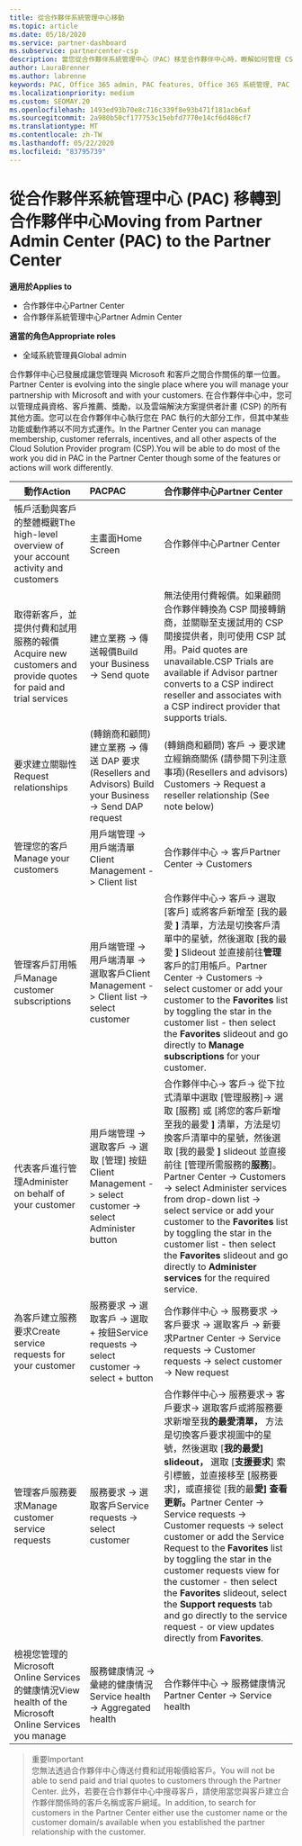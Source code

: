 ```yaml
---
title: 從合作夥伴系統管理中心移動
ms.topic: article
ms.date: 05/18/2020
ms.service: partner-dashboard
ms.subservice: partnercenter-csp
description: 當您從合作夥伴系統管理中心（PAC）移至合作夥伴中心時，瞭解如何管理 CSP 方案成員資格、客戶參考、獎勵等等。
author: LauraBrenner
ms.author: labrenne
keywords: PAC, Office 365 admin, PAC features, Office 365 系統管理, PAC 功能
ms.localizationpriority: medium
ms.custom: SEOMAY.20
ms.openlocfilehash: 1493ed93b70e8c716c339f8e93b471f181acb6af
ms.sourcegitcommit: 2a980b50cf177753c15ebfd7770e14cf6d486cf7
ms.translationtype: MT
ms.contentlocale: zh-TW
ms.lasthandoff: 05/22/2020
ms.locfileid: "83795739"
---
```

# <a name="moving-from-partner-admin-center-pac-to-the-partner-center"></a><span data-ttu-id="91bef-104">從合作夥伴系統管理中心 (PAC) 移轉到合作夥伴中心</span><span class="sxs-lookup"><span data-stu-id="91bef-104">Moving from Partner Admin Center (PAC) to the Partner Center</span></span>

<span data-ttu-id="91bef-105">**適用於**</span><span class="sxs-lookup"><span data-stu-id="91bef-105">**Applies to**</span></span>
- <span data-ttu-id="91bef-106">合作夥伴中心</span><span class="sxs-lookup"><span data-stu-id="91bef-106">Partner Center</span></span>
- <span data-ttu-id="91bef-107">合作夥伴系統管理中心</span><span class="sxs-lookup"><span data-stu-id="91bef-107">Partner Admin Center</span></span>

<span data-ttu-id="91bef-108">**適當的角色**</span><span class="sxs-lookup"><span data-stu-id="91bef-108">**Appropriate roles**</span></span>
- <span data-ttu-id="91bef-109">全域系統管理員</span><span class="sxs-lookup"><span data-stu-id="91bef-109">Global admin</span></span>

<span data-ttu-id="91bef-110">合作夥伴中心已發展成讓您管理與 Microsoft 和客戶之間合作關係的單一位置。</span><span class="sxs-lookup"><span data-stu-id="91bef-110">Partner Center is evolving into the single place where you will manage your partnership with Microsoft and with your customers.</span></span> <span data-ttu-id="91bef-111">在合作夥伴中心中，您可以管理成員資格、客戶推薦、獎勵，以及雲端解決方案提供者計畫 (CSP) 的所有其他方面。您可以在合作夥伴中心執行您在 PAC 執行的大部分工作，但其中某些功能或動作將以不同方式運作。</span><span class="sxs-lookup"><span data-stu-id="91bef-111">In the Partner Center you can manage membership, customer referrals, incentives, and all other aspects of the Cloud Solution Provider program (CSP).You will be able to do most of the work you did in PAC in the Partner Center though some of the features or actions will work differently.</span></span>


|<span data-ttu-id="91bef-112">**動作**</span><span class="sxs-lookup"><span data-stu-id="91bef-112">**Action**</span></span>   |<span data-ttu-id="91bef-113">**PAC**</span><span class="sxs-lookup"><span data-stu-id="91bef-113">**PAC**</span></span>   |<span data-ttu-id="91bef-114">**合作夥伴中心**</span><span class="sxs-lookup"><span data-stu-id="91bef-114">**Partner Center**</span></span>   |
|--------------|:--------------|:---------------|
|<span data-ttu-id="91bef-115">帳戶活動與客戶的整體概觀</span><span class="sxs-lookup"><span data-stu-id="91bef-115">The high-level overview of your account activity and customers</span></span>|<span data-ttu-id="91bef-116">主畫面</span><span class="sxs-lookup"><span data-stu-id="91bef-116">Home Screen</span></span>|<span data-ttu-id="91bef-117">合作夥伴中心</span><span class="sxs-lookup"><span data-stu-id="91bef-117">Partner Center</span></span>|
|<span data-ttu-id="91bef-118">取得新客戶，並提供付費和試用服務的報價</span><span class="sxs-lookup"><span data-stu-id="91bef-118">Acquire new customers and provide quotes for paid and trial services</span></span>|<span data-ttu-id="91bef-119">建立業務 -> 傳送報價</span><span class="sxs-lookup"><span data-stu-id="91bef-119">Build your Business -> Send quote</span></span>|<span data-ttu-id="91bef-120">無法使用付費報價。如果顧問合作夥伴轉換為 CSP 間接轉銷商，並關聯至支援試用的 CSP 間接提供者，則可使用 CSP 試用。</span><span class="sxs-lookup"><span data-stu-id="91bef-120">Paid quotes are unavailable.CSP Trials are available if Advisor partner converts to a CSP indirect reseller and associates with a CSP indirect provider that supports trials.</span></span> |
|<span data-ttu-id="91bef-121">要求建立關聯性</span><span class="sxs-lookup"><span data-stu-id="91bef-121">Request relationships</span></span>|<span data-ttu-id="91bef-122">(轉銷商和顧問) 建立業務 -> 傳送 DAP 要求</span><span class="sxs-lookup"><span data-stu-id="91bef-122">(Resellers and Advisors) Build your Business -> Send DAP request</span></span>|<span data-ttu-id="91bef-123">(轉銷商和顧問) 客戶 -> 要求建立經銷商關係 (請參閱下列注意事項)</span><span class="sxs-lookup"><span data-stu-id="91bef-123">(Resellers and advisors) Customers -> Request a reseller relationship (See note below)</span></span>|
|<span data-ttu-id="91bef-124">管理您的客戶</span><span class="sxs-lookup"><span data-stu-id="91bef-124">Manage your customers</span></span>|<span data-ttu-id="91bef-125">用戶端管理 -> 用戶端清單</span><span class="sxs-lookup"><span data-stu-id="91bef-125">Client Management -> Client list</span></span>|<span data-ttu-id="91bef-126">合作夥伴中心 -> 客戶</span><span class="sxs-lookup"><span data-stu-id="91bef-126">Partner Center -> Customers</span></span>|
|<span data-ttu-id="91bef-127">管理客戶訂用帳戶</span><span class="sxs-lookup"><span data-stu-id="91bef-127">Manage customer subscriptions</span></span>|<span data-ttu-id="91bef-128">用戶端管理 -> 用戶端清單 -> 選取客戶</span><span class="sxs-lookup"><span data-stu-id="91bef-128">Client Management -> Client list -> select customer</span></span>|<span data-ttu-id="91bef-129">合作夥伴中心-> 客戶-> 選取 [客戶] 或將客戶新增至 [我的最愛 **]** 清單，方法是切換客戶清單中的星號，然後選取 [我的最愛 **]** Slideout 並直接前往**管理**客戶的訂用帳戶。</span><span class="sxs-lookup"><span data-stu-id="91bef-129">Partner Center -> Customers -> select customer or add your customer to the **Favorites** list by toggling the star in the customer list - then select the **Favorites** slideout and go directly to **Manage subscriptions** for your customer.</span></span>|
|<span data-ttu-id="91bef-130">代表客戶進行管理</span><span class="sxs-lookup"><span data-stu-id="91bef-130">Administer on behalf of your customer</span></span>|<span data-ttu-id="91bef-131">用戶端管理 -> 選取客戶 -> 選取 [管理] 按鈕</span><span class="sxs-lookup"><span data-stu-id="91bef-131">Client Management -> select customer -> select Administer button</span></span>|<span data-ttu-id="91bef-132">合作夥伴中心-> 客戶-> 從下拉式清單中選取 [管理服務]-> 選取 [服務] 或 [將您的客戶新增至我的最愛 **]** 清單，方法是切換客戶清單中的星號，然後選取 [我的最愛 **]** slideout 並直接前往 [管理所需服務的**服務**]。</span><span class="sxs-lookup"><span data-stu-id="91bef-132">Partner Center -> Customers -> select Administer services from drop-down list -> select service or add your customer to the **Favorites** list by toggling the star in the customer list - then select the **Favorites** slideout and go directly to **Administer services** for the required service.</span></span>|
|<span data-ttu-id="91bef-133">為客戶建立服務要求</span><span class="sxs-lookup"><span data-stu-id="91bef-133">Create service requests for your customer</span></span>|<span data-ttu-id="91bef-134">服務要求 -> 選取客戶 -> 選取 + 按鈕</span><span class="sxs-lookup"><span data-stu-id="91bef-134">Service requests -> select customer -> select + button</span></span> | <span data-ttu-id="91bef-135">合作夥伴中心 -> 服務要求 -> 客戶要求 -> 選取客戶 -> 新要求</span><span class="sxs-lookup"><span data-stu-id="91bef-135">Partner Center -> Service requests -> Customer requests -> select customer -> New request</span></span>|
|<span data-ttu-id="91bef-136">管理客戶服務要求</span><span class="sxs-lookup"><span data-stu-id="91bef-136">Manage customer service requests</span></span>| <span data-ttu-id="91bef-137">服務要求 -> 選取客戶</span><span class="sxs-lookup"><span data-stu-id="91bef-137">Service requests -> select customer</span></span>|<span data-ttu-id="91bef-138">合作夥伴中心-> 服務要求-> 客戶要求-> 選取客戶或將服務要求新增至我**的最愛清單，** 方法是切換客戶要求視圖中的星號，然後選取 [**我的最愛] slideout，** 選取 [**支援要求**] 索引標籤，並直接移至 [服務要求]，或直接從 [我的最**愛] 查看更新。**</span><span class="sxs-lookup"><span data-stu-id="91bef-138">Partner Center -> Service requests -> Customer requests -> select customer or add the Service Request to the **Favorites** list by toggling the star in the customer requests view for the customer - then select the **Favorites** slideout, select the **Support requests** tab and go directly to the service request - or view updates directly from **Favorites**.</span></span>|
|<span data-ttu-id="91bef-139">檢視您管理的 Microsoft Online Services 的健康情況</span><span class="sxs-lookup"><span data-stu-id="91bef-139">View health of the Microsoft Online Services you manage</span></span>|<span data-ttu-id="91bef-140">服務健康情況 -> 彙總的健康情況</span><span class="sxs-lookup"><span data-stu-id="91bef-140">Service health -> Aggregated health</span></span>|<span data-ttu-id="91bef-141">合作夥伴中心 -> 服務健康情況</span><span class="sxs-lookup"><span data-stu-id="91bef-141">Partner Center -> Service health</span></span>|

><span data-ttu-id="91bef-142">重要</span><span class="sxs-lookup"><span data-stu-id="91bef-142">Important</span></span><br>
<span data-ttu-id="91bef-143">您無法透過合作夥伴中心傳送付費和試用報價給客戶。</span><span class="sxs-lookup"><span data-stu-id="91bef-143">You will not be able to send paid and trial quotes to customers through the Partner Center.</span></span> <span data-ttu-id="91bef-144">此外，若要在合作夥伴中心中搜尋客戶，請使用當您與客戶建立合作夥伴關係時的客戶名稱或客戶網域。</span><span class="sxs-lookup"><span data-stu-id="91bef-144">In addition, to search for customers in the Partner Center either use the customer name or the customer domain/s available when you established the partner relationship with the customer.</span></span>

